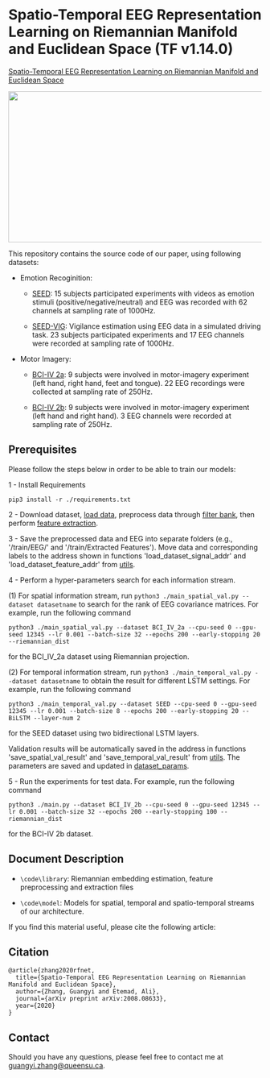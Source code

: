 # Spatio-Temporal EEG Representation Learning on Riemannian Manifold and Euclidean Space (TF v1.14.0)

[Spatio-Temporal EEG Representation Learning on Riemannian Manifold and Euclidean Space](https://arxiv.org/abs/2008.08633)

<p align="center">
  <img 
    width="800"
    height="300"
    src="/doc/architecture.jpg"
  >
</p>


This repository contains the source code of our paper, using following datasets:

- Emotion Recoginition: 

    - [SEED](https://bcmi.sjtu.edu.cn/~seed/seed.html): 15 subjects participated experiments with videos as emotion stimuli (positive/negative/neutral) and EEG was recorded with 62 channels at sampling rate of 1000Hz.

    - [SEED-VIG](https://bcmi.sjtu.edu.cn/~seed/seed-vig.html): Vigilance estimation using EEG data in a simulated driving task. 23 subjects participated experiments and 17 EEG channels were recorded at sampling rate of 1000Hz. 

- Motor Imagery: 

    - [BCI-IV 2a](https://www.bbci.de/competition/iv/#dataset1): 9 subjects were involved in motor-imagery experiment (left hand, right hand, feet and tongue). 22 EEG recordings were collected at sampling rate of 250Hz. 


    - [BCI-IV 2b](https://www.bbci.de/competition/iv/#dataset1): 9 subjects were involved in motor-imagery experiment (left hand and right hand). 3 EEG channels were recorded at sampling rate of 250Hz. 


## Prerequisites
Please follow the steps below in order to be able to train our models:


1 - Install Requirements

```
pip3 install -r ./requirements.txt
```

2 - Download dataset, [load data](./code/load_data.py), preprocess data through [filter bank](./code/library/signal_filtering.py), then perform [feature extraction](./code/library/feature_extraction.py).
    
3 - Save the preprocessed data and EEG into separate folders (e.g., '/train/EEG/' and '/train/Extracted Features'). Move data and corresponding labels to the address shown in functions 'load_dataset_signal_addr' and 'load_dataset_feature_addr' from [utils](./code/utils.py). 

4 - Perform a hyper-parameters search for each information stream. 

(1) For spatial information stream, run `python3 ./main_spatial_val.py --dataset datasetname` to search for the rank of EEG covariance matrices. For example, run the following command
```
python3 ./main_spatial_val.py --dataset BCI_IV_2a --cpu-seed 0 --gpu-seed 12345 --lr 0.001 --batch-size 32 --epochs 200 --early-stopping 20 --riemannian_dist
```
for the BCI_IV_2a dataset using Riemannian projection. 

(2) For temporal information stream, run `python3 ./main_temporal_val.py --dataset datasetname` to obtain the result for different LSTM settings. For example, run the following command
```
python3 ./main_temporal_val.py --dataset SEED --cpu-seed 0 --gpu-seed 12345 --lr 0.001 --batch-size 8 --epochs 200 --early-stopping 20 -- BiLSTM --layer-num 2
```

for the SEED dataset using two bidirectional LSTM layers. 

Validation results will be automatically saved in the address in functions 'save_spatial_val_result' and 'save_temporal_val_result' from [utils](./code/utils.py). The parameters are saved and updated in [dataset_params](./code/dataset_params.yaml).

5 - Run the experiments for test data. For example, run the following command
```
python3 ./main.py --dataset BCI_IV_2b --cpu-seed 0 --gpu-seed 12345 --lr 0.001 --batch-size 32 --epochs 200 --early-stopping 100 --riemannian_dist 
```
for the BCI-IV 2b dataset. 


 ## Document Description
 
- `\code\library`:   Riemannian embedding estimation, feature preprocessing and extraction files
 
- `\code\model`:     Models for spatial, temporal and spatio-temporal streams of our architecture. 
 


If you find this material useful, please cite the following article:

## Citation
```
@article{zhang2020rfnet, 
  title={Spatio-Temporal EEG Representation Learning on Riemannian Manifold and Euclidean Space},
  author={Zhang, Guangyi and Etemad, Ali},
  journal={arXiv preprint arXiv:2008.08633},
  year={2020}
}
```




## Contact
Should you have any questions, please feel free to contact me at [guangyi.zhang@queensu.ca](mailto:guangyi.zhang@queensu.ca).



<!-- <img src="/doc/architecture.pdf" width="400" height="200">
 -->
